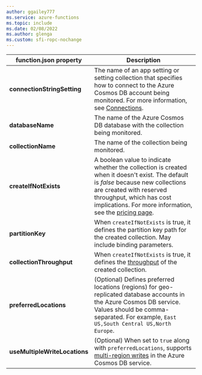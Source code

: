 ```yaml
---
author: ggailey777
ms.service: azure-functions
ms.topic: include
ms.date: 02/08/2022
ms.author: glenga
ms.custom: sfi-ropc-nochange
---
```

|function.json property | Description|
|---------|----------------------|
|**connectionStringSetting** | The name of an app setting or setting collection that specifies how to connect to the Azure Cosmos DB account being monitored. For more information, see [Connections](#connections).|
|**databaseName**  | The name of the Azure Cosmos DB database with the collection being monitored. |
|**collectionName** | The name of the collection being monitored. |
|**createIfNotExists**  | A boolean value to indicate whether the collection is created when it doesn't exist. The default is *false* because new collections are created with reserved throughput, which has cost implications. For more information, see the [pricing page](https://azure.microsoft.com/pricing/details/cosmos-db/).  |
|**partitionKey**| When `createIfNotExists` is true, it defines the partition key path for the created collection. May include binding parameters.|
|**collectionThroughput** | When `createIfNotExists` is true, it defines the [throughput](/azure/cosmos-db/set-throughput) of the created collection. |
|**preferredLocations**| (Optional) Defines preferred locations (regions) for geo-replicated database accounts in the Azure Cosmos DB service. Values should be comma-separated. For example, `East US,South Central US,North Europe`. |
|**useMultipleWriteLocations**| (Optional) When set to `true` along with `preferredLocations`, supports [multi-region writes](/azure/cosmos-db/how-to-manage-database-account#configure-multiple-write-regions) in the Azure Cosmos DB service. |